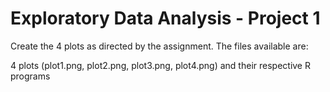 Exploratory Data Analysis - Project 1
========================================================

Create the 4 plots as directed by the assignment. The files available are:

4 plots (plot1.png, plot2.png, plot3.png, plot4.png) and their respective R programs